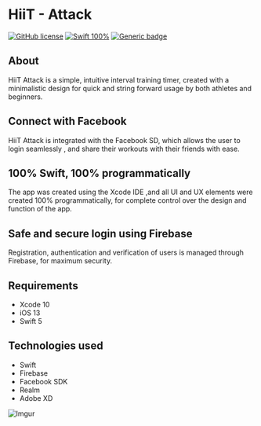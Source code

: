# HiiT - Attack


  [![GitHub license](https://img.shields.io/github/license/Naereen/StrapDown.js.svg)](https://github.com/Naereen/StrapDown.js/blob/master/LICENSE) [![Swift 100%](https://img.shields.io/badge/Swift-100%25-blue)](https://shields.io/) [![Generic badge](https://img.shields.io/badge/UI-Programmatic-yellowgreen)](https://shields.io/)


## About
HiiT Attack is a simple, intuitive interval training timer, created with a minimalistic design for quick and string forward usage by both athletes and beginners. 

## Connect with Facebook
HiiT Attack is integrated with the Facebook SD, which allows the user  to login seamlessly , and share their workouts with their friends with ease.

## 100% Swift, 100% programmatically  
The app was created using the Xcode IDE ,and all UI and UX elements were created 100% programmatically, for complete control over the design and function of the app. 

## Safe and secure login using Firebase
Registration, authentication and verification of users is managed through Firebase, for maximum security. 

## Requirements 
* Xcode 10
* iOS 13
* Swift 5

## Technologies used
- Swift
- Firebase
- Facebook SDK
- Realm 
- Adobe XD

![Imgur](https://imgur.com/sIgaiO6.jpg)





